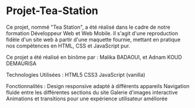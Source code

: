 # Projet-Tea-Station
Ce projet, nommé "Tea Station", a été réalisé dans le cadre de notre formation Développeur Web et Web Mobile. 
Il s'agit d'une reproduction fidèle d'un site web à partir d'une maquette fournie, mettant en pratique nos compétences en HTML, CSS et JavaScript pur.

Ce projet a été réalisé en binôme par :
Malika BADAOUI,
et
Adnam KOUD DEMAURISA

Technologies Utilisées :
HTML5
CSS3
JavaScript (vanilla)

Fonctionnalités :
Design responsive adapté à différents appareils
Navigation fluide entre les différentes sections du site
Galerie d'images interactive
Animations et transitions pour une expérience utilisateur améliorée
